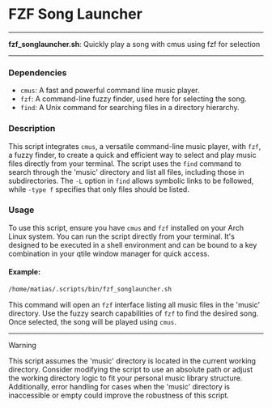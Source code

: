 # FZF Song Launcher

---

**fzf_songlauncher.sh**: Quickly play a song with cmus using fzf for selection

---

### Dependencies

- `cmus`: A fast and powerful command line music player.
- `fzf`: A command-line fuzzy finder, used here for selecting the song.
- `find`: A Unix command for searching files in a directory hierarchy.

### Description

This script integrates `cmus`, a versatile command-line music player, with `fzf`, a fuzzy finder, to create a quick and efficient way to select and play music files directly from your terminal. The script uses the `find` command to search through the 'music' directory and list all files, including those in subdirectories. The `-L` option in `find` allows symbolic links to be followed, while `-type f` specifies that only files should be listed.

### Usage

To use this script, ensure you have `cmus` and `fzf` installed on your Arch Linux system. You can run the script directly from your terminal. It's designed to be executed in a shell environment and can be bound to a key combination in your qtile window manager for quick access.

#### Example:

```sh
/home/matias/.scripts/bin/fzf_songlauncher.sh
```

This command will open an `fzf` interface listing all music files in the 'music' directory. Use the fuzzy search capabilities of `fzf` to find the desired song. Once selected, the song will be played using `cmus`.

---

> [!WARNING]
> This script assumes the 'music' directory is located in the current working directory. Consider modifying the script to use an absolute path or adjust the working directory logic to fit your personal music library structure. Additionally, error handling for cases when the 'music' directory is inaccessible or empty could improve the robustness of this script.